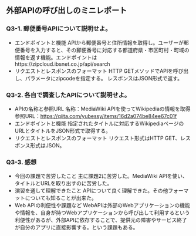 ## 外部APIの呼び出しのミニレポート
### Q3-1. 郵便番号APIについて説明せよ。
* エンドポイントと機能
APIから郵便番号と住所情報を取得し。ユーザーが郵便番号を入力すると、その郵便番号に対応する都道府県・市区町村・町域の情報を返す機能。エンドポイントはhttps://zipcloud.ibsnet.co.jp/api/search
* リクエストとレスポンスのフォーマット
HTTP GETメソッドでAPIを呼び出し、パラメータにzipcodeを指定する。
レスポンスはJSON形式で返す。
### Q3-2. 各自で調査したAPIについて説明せよ。
* APIの名称と参照URL
名称：MediaWiki APIを使ってWikipediaの情報を取得
参照URL：https://qiita.com/yubessy/items/16d2a074be84ee67c01f
* エンドポイントと機能
指定されたタイトルに対応するWikipediaページのURLとタイトルをJSON形式で取得する。
* リクエストとレスポンスのフォーマット
リクエスト形式はHTTP GET、レスポンス形式はJSON。
### Q3-3. 感想
* 今回の課題で苦労したこと
主に課題2に苦労した。MediaWiki APIを使い、タイトルとURLを取り出すのに苦労した。
* 演習を通して理解できたこと
APIについて良く理解できた。その他フォーマットについても知ることが出来た。
* Web APIの利便性や課題など
WebAPIは外部のWebアプリケーションの機能や情報を、自身が持つWebアプリケーションから呼び出して利用するという利便性があるが、外部APIに依存することで、提供元の障害やサービス終了が自分のアプリに直接影響する。という課題もある。

